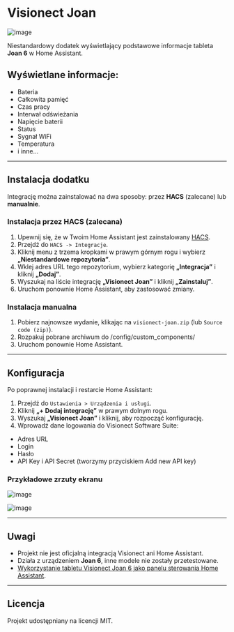 
# Visionect Joan

![image](https://github.com/user-attachments/assets/efe1b378-8884-40dc-b384-707b4113f3f1)

Niestandardowy dodatek wyświetlający podstawowe informacje tableta **Joan 6** w Home Assistant.

## Wyświetlane informacje:

- Bateria
- Całkowita pamięć
- Czas pracy
- Interwał odświeżania
- Napięcie baterii
- Status
- Sygnał WiFi
- Temperatura
- i inne...

---

## Instalacja dodatku

Integrację można zainstalować na dwa sposoby: przez **HACS** (zalecane) lub **manualnie**.

### Instalacja przez HACS (zalecana)

1. Upewnij się, że w Twoim Home Assistant jest zainstalowany [HACS](https://hacs.xyz/).
2. Przejdź do `HACS -> Integracje`.
3. Kliknij menu z trzema kropkami w prawym górnym rogu i wybierz **„Niestandardowe repozytoria”**.
4. Wklej adres URL tego repozytorium, wybierz kategorię **„Integracja”** i kliknij **„Dodaj”**.
5. Wyszukaj na liście integrację **„Visionect Joan”** i kliknij **„Zainstaluj”**.
6. Uruchom ponownie Home Assistant, aby zastosować zmiany.

### Instalacja manualna


1. Pobierz najnowsze wydanie, klikając na `visionect-joan.zip` (lub `Source code (zip)`).
2. Rozpakuj pobrane archiwum do /config/custom_components/
3. Uruchom ponownie Home Assistant.

---

## Konfiguracja

Po poprawnej instalacji i restarcie Home Assistant:

1. Przejdź do `Ustawienia > Urządzenia i usługi`.
2. Kliknij **„+ Dodaj integrację”** w prawym dolnym rogu.
3. Wyszukaj **„Visionect Joan”** i kliknij, aby rozpocząć konfigurację.
4. Wprowadź dane logowania do Visionect Software Suite:
- Adres URL
- Login
- Hasło
- API Key i API Secret (tworzymy przyciskiem Add new API key)


### Przykładowe zrzuty ekranu

![image](https://github.com/user-attachments/assets/98a9c588-365c-47d1-bde6-532055221460)

![image](https://github.com/user-attachments/assets/186c46f7-2b59-472d-aafc-bde40979baea)

---

## Uwagi

- Projekt nie jest oficjalną integracją Visionect ani Home Assistant.
- Działa z urządzeniem **Joan 6**, inne modele nie zostały przetestowane.
- [Wykorzystanie tabletu Visionect Joan 6 jako panelu sterowania Home Assistant](https://github.com/Adam7411/Joan-6-Visionect_Home-Assistant).
---

## Licencja

Projekt udostępniany na licencji MIT.








